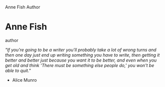 Anne Fish Author




Anne Fish
=========

author

*"If you're going to be a writer you'll probably take a lot of wrong turns and then one day just end up writing something you have to write, then getting it better and better just because you want it to be better, and even when you get old and think 'There must be something else people do,' you won't be able to quit."*

- Alice Munro